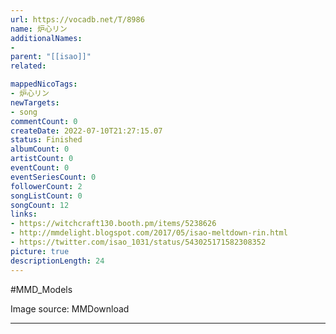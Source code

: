 ```yaml
---
url: https://vocadb.net/T/8986
name: 炉心リン
additionalNames: 
- 
parent: "[[isao]]"
related:

mappedNicoTags:
- 炉心リン
newTargets:
- song
commentCount: 0
createDate: 2022-07-10T21:27:15.07
status: Finished
albumCount: 0
artistCount: 0
eventCount: 0
eventSeriesCount: 0
followerCount: 2
songListCount: 0
songCount: 12
links: 
- https://witchcraft130.booth.pm/items/5238626
- http://mmdelight.blogspot.com/2017/05/isao-meltdown-rin.html
- https://twitter.com/isao_1031/status/543025171582308352
picture: true
descriptionLength: 24
---
```


#MMD_Models

Image source: MMDownload

---

